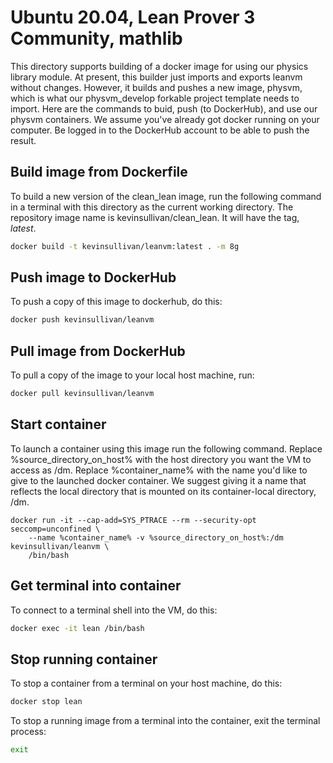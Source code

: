 # Ubuntu 20.04, Lean Prover 3 Community, mathlib

This directory supports building of a docker
image for using our physics library module. At
present, this builder just imports and exports
leanvm without changes. However, it builds and
pushes a new image, physvm, which is what our
physvm_develop forkable project template needs
to import. Here are the commands to buid, push
(to DockerHub), and use our physvm containers.
We assume you've already got docker running on
your computer. Be logged in to the DockerHub
account to be able to push the result.

## Build image from Dockerfile

To build a new version of the clean_lean image, 
run the following command in a terminal with this
directory as the current working directory. The
repository image name is kevinsullivan/clean_lean.
It will have the tag, *latest*.
``` sh
docker build -t kevinsullivan/leanvm:latest . -m 8g
```

## Push image to DockerHub

To push a copy of this image to dockerhub, do this:
``` sh
docker push kevinsullivan/leanvm
```

## Pull image from DockerHub
To pull a copy of the image to your local host machine, run: 
```sh
docker pull kevinsullivan/leanvm
```

## Start container
To launch a container using this image run the following command.
Replace %source_directory_on_host% with the host directory you want 
the VM to access as /dm. Replace %container_name% with the name you'd
like to give to the launched docker container. We suggest giving it 
a name that reflects the local directory that is mounted on its
container-local directory, /dm. 
```
docker run -it --cap-add=SYS_PTRACE --rm --security-opt seccomp=unconfined \
    --name %container_name% -v %source_directory_on_host%:/dm kevinsullivan/leanvm \
    /bin/bash
```

## Get terminal into container
To connect to a terminal shell into the VM, do this:
``` sh
docker exec -it lean /bin/bash
```

## Stop running container
To stop a container from a terminal on your host machine, do this:
``` sh
docker stop lean
```
To stop a running image from a terminal into the container, exit the terminal process:
``` sh
exit
```